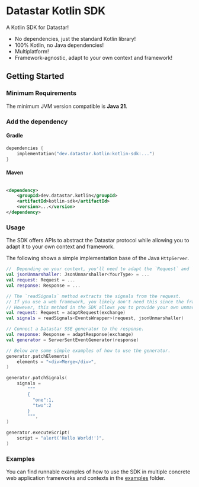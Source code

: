 # Datastar Kotlin SDK

A Kotlin SDK for Datastar!

- No dependencies, just the standard Kotlin library!
- 100% Kotlin, no Java dependencies!
- Multiplatform!
- Framework-agnostic, adapt to your own context and framework!

## Getting Started

### Minimum Requirements

The minimum JVM version compatible is **Java 21**.

### Add the dependency

#### Gradle

```kotlin
dependencies {
    implementation("dev.datastar.kotlin:kotlin-sdk:...")
}
```

#### Maven

```xml

<dependency>
    <groupId>dev.datastar.kotlin</groupId>
    <artifactId>kotlin-sdk</artifactId>
    <version>...</version>
</dependency>
```

### Usage

The SDK offers APIs to abstract the Datastar protocol while allowing you to adapt it to your own context and framework.

The following shows a simple implementation base of the Java `HttpServer`.

```kotlin
//  Depending on your context, you'll need to adapt the `Request` and `Response` interfaces, as well as implementation of the `JsonUnmarshaller` type.
val jsonUnmarshaller: JsonUnmarshaller<YourType> = ...
val request: Request = ...
val response: Response = ...

// The `readSignals` method extracts the signals from the request.
// If you use a web framework, you likely don't need this since the framework probably already handles this in its own way.
// However, this method in the SDK allows you to provide your own unmarshalling strategy so you can adapt it to your preferred technology!
val request: Request = adaptRequest(exchange)
val signals = readSignals<EventsWrapper>(request, jsonUnmarshaller)

// Connect a Datastar SSE generator to the response.
val response: Response = adaptResponse(exchange)
val generator = ServerSentEventGenerator(response)

// Below are some simple examples of how to use the generator.
generator.patchElements(
    elements = "<div>Merge</div>",
)

generator.patchSignals(
    signals =
        """
        {
          "one":1,
          "two":2
        }
        """,
)

generator.executeScript(
    script = "alert('Hello World!')",
)
```

### Examples

You can find runnable examples of how to use the SDK in multiple concrete web application frameworks and contexts in the [examples](examples/README.md) folder.